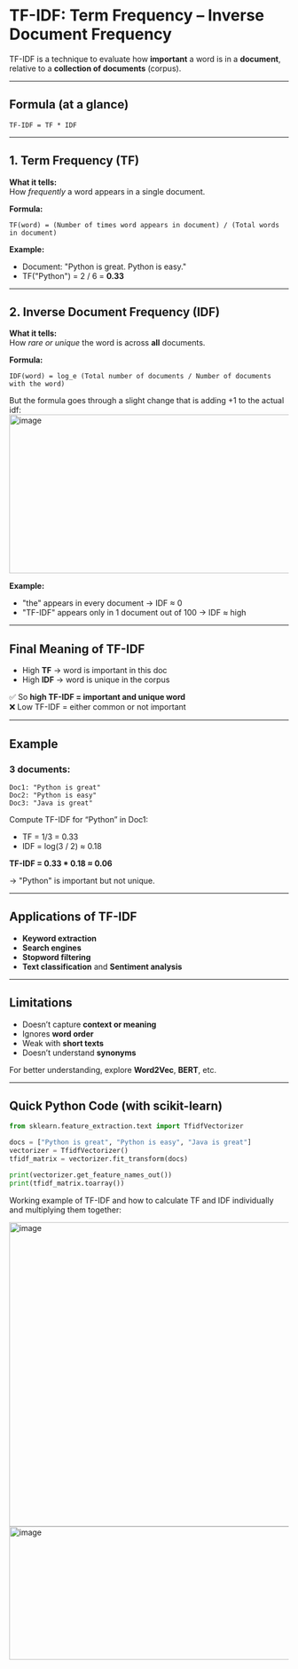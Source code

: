 
#  TF-IDF: Term Frequency – Inverse Document Frequency

TF-IDF is a technique to evaluate how **important** a word is in a **document**, relative to a **collection of documents** (corpus).

---

## Formula (at a glance)

```
TF-IDF = TF * IDF
```

---

## 1. Term Frequency (TF)
**What it tells:**  
How *frequently* a word appears in a single document.

**Formula:**

```
TF(word) = (Number of times word appears in document) / (Total words in document)
```

**Example:**

- Document: "Python is great. Python is easy."  
- TF("Python") = 2 / 6 = **0.33**

---

## 2. Inverse Document Frequency (IDF)
**What it tells:**  
How *rare or unique* the word is across **all** documents.

**Formula:**

```
IDF(word) = log_e (Total number of documents / Number of documents with the word)
```

But the formula goes through a slight change that is adding +1 to the actual idf:
<img width="1153" height="286" alt="image" src="https://github.com/user-attachments/assets/8d9d8c51-e877-4aaa-9a7c-f2730d24d67b" />

**Example:**

- "the" appears in every document → IDF ≈ 0  
- "TF-IDF" appears only in 1 document out of 100 → IDF ≈ high

---

## Final Meaning of TF-IDF

- High **TF** → word is important in this doc  
- High **IDF** → word is unique in the corpus  

✅ So **high TF-IDF = important and unique word**  
❌ Low TF-IDF = either common or not important

---

## Example

### 3 documents:

```
Doc1: "Python is great"
Doc2: "Python is easy"
Doc3: "Java is great"
```

Compute TF-IDF for “Python” in Doc1:

- TF = 1/3 = 0.33  
- IDF = log(3 / 2) ≈ 0.18  

**TF-IDF = 0.33 * 0.18 ≈ 0.06**

→ "Python" is important but not unique.

---

## Applications of TF-IDF

- **Keyword extraction**
- **Search engines**
- **Stopword filtering**
- **Text classification** and **Sentiment analysis**

---

## Limitations

- Doesn’t capture **context or meaning**
- Ignores **word order**
- Weak with **short texts**
- Doesn’t understand **synonyms**

For better understanding, explore **Word2Vec**, **BERT**, etc.

---

## Quick Python Code (with scikit-learn)

```python
from sklearn.feature_extraction.text import TfidfVectorizer

docs = ["Python is great", "Python is easy", "Java is great"]
vectorizer = TfidfVectorizer()
tfidf_matrix = vectorizer.fit_transform(docs)

print(vectorizer.get_feature_names_out())
print(tfidf_matrix.toarray())
```

Working example of TF-IDF and how to calculate TF and IDF individually and multiplying them together:

<img width="1183" height="548" alt="image" src="https://github.com/user-attachments/assets/a21ba76b-0483-4444-92b3-d3825f5c4902" />

<img width="1121" height="240" alt="image" src="https://github.com/user-attachments/assets/4f776b5d-cc12-4b2c-bae0-556187579fe2" />







